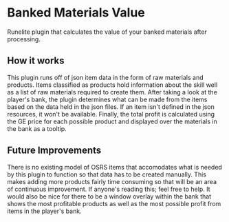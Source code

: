 # Banked Materials Value
Runelite plugin that calculates the value of your banked materials after processing.
## How it works
This plugin runs off of json item data in the form of raw materials and products. Items classified as products hold information about the skill well as a list of raw materials required to create them. After taking a look at the player's bank, the plugin determines what can be made from the items based on the data held in the json files. If an item isn't defined in the json resources, it won't be available. Finally, the total profit is calculated using the GE price for each possible product and displayed over the materials in the bank as a tooltip.
## Future Improvements
There is no existing model of OSRS items that accomodates what is needed by this plugin to function so that data has to be created manually. This makes adding more products fairly time consuming so that will be an area of continuous improvement. If anyone's reading this; feel free to help. It would also be nice for there to be a window overlay within the bank that shows the most profitable products as well as the most possible profit from items in the player's bank.
